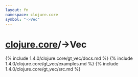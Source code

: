 ```yaml
---
layout: fn
namespace: clojure.core
symbol: "->Vec"
---
```


# [clojure.core](../)/->Vec

{% include 1.4.0/clojure.core/gt_vec/docs.md %}
{% include 1.4.0/clojure.core/gt_vec/examples.md %}
{% include 1.4.0/clojure.core/gt_vec/src.md %}

